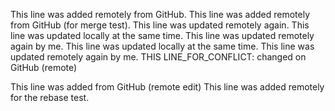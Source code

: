 This line was added remotely from GitHub.
This line was added remotely from GitHub (for merge test).
This line was updated remotely again.
This line was updated locally at the same time.
This line was updated remotely again by me.
This line was updated locally at the same time.
This line was updated remotely again by me.
THIS LINE_FOR_CONFLICT: changed on GitHub (remote)


This line was added from GitHub (remote edit)
This line was added remotely for the rebase test.

